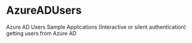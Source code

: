 # AzureADUsers
Azure AD Users Sample Applications (Interactive or silent authentication) getting users from Azure AD 
